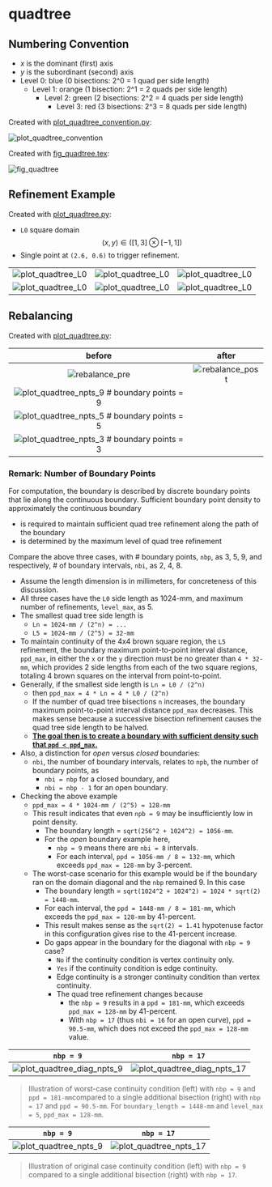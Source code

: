 # quadtree

## Numbering Convention

* *x* is the dominant (first) axis
* *y* is the subordinant (second) axis
* Level 0: blue (0 bisections: 2^0 = 1 quad per side length)
  * Level 1: orange (1 bisection: 2^1 = 2 quads per side length)
    * Level 2: green (2 bisections: 2^2 = 4 quads per side length)
      * Level 3: red (3 bisections: 2^3 = 8 quads per side length)

Created with [plot_quadtree_convention.py](plot_quadtree_convention.py):

![plot_quadtree_convention](fig/plot_quadtree_convention.png)

Created with [fig_quadtree.tex](fig_quadtree.tex):

![fig_quadtree](fig/fig_quadtree.png)

## Refinement Example

Created with [plot_quadtree.py](plot_quadtree.py):

* `L0` square domain $$(x, y) \in ([1, 3] \otimes  [-1, 1])$$
* Single point at `(2.6, 0.6)` to trigger refinement.

| | | | 
|:---:|:---:|:---:|
![plot_quadtree_L0](fig/plot_quadtree_L0.png) | ![plot_quadtree_L0](fig/plot_quadtree_L1.png) | ![plot_quadtree_L0](fig/plot_quadtree_L2.png) |
![plot_quadtree_L0](fig/plot_quadtree_L3.png) | ![plot_quadtree_L0](fig/plot_quadtree_L4.png) | ![plot_quadtree_L0](fig/plot_quadtree_L5.png) |

## Rebalancing

Created with [plot_quadtree.py](plot_quadtree.py):

| before | after |
|:---:|:---:|
| ![rebalance_pre](fig/rebalance_pre.png) | ![rebalance_post](fig/rebalance_post.png) |
| ![plot_quadtree_npts_9](fig/plot_quadtree_npts_9.png) # boundary points = 9 | |
| ![plot_quadtree_npts_5](fig/plot_quadtree_npts_5.png) # boundary points = 5 | |
| ![plot_quadtree_npts_3](fig/plot_quadtree_npts_3.png) # boundary points = 3 | |

### Remark: Number of Boundary Points

For computation, the boundary is described by discrete boundary points that lie along the continuous boundary.  Sufficient boundary point density to approximately the continuous boundary 
* is required to maintain sufficient quad tree refinement along the path of the boundary 
* is determined by the maximum level of quad tree refinement

Compare the above three cases, with # boundary points, `nbp`, as 3, 5, 9, and respectively, # of boundary intervals, `nbi`, as 2, 4, 8.
* Assume the length dimension is in millimeters, for concreteness of this discussion.  
* All three cases have the `L0` side length as 1024-mm, and maximum number of refinements, `level_max`, as 5.  
* The smallest quad tree side length is
  * `Ln = 1024-mm / (2^n) = ...`
  * `L5 = 1024-mm / (2^5) = 32-mm`
* To maintain continuity of the 4x4 brown square region, the `L5` refinement, the boundary maximum point-to-point interval distance, `ppd_max`, in either the `x` or the `y` direction must be no greater than `4 * 32-mm`, which provides 2 side lengths from each of the two square regions, totaling 4 brown squares on the interval from point-to-point.
* Generally, if the smallest side length is `Ln = L0 / (2^n)`
  * then `ppd_max = 4 * Ln = 4 * L0 / (2^n)`
  * If the number of quad tree bisections `n` increases, the boundary maximum point-to-point interval distance `ppd_max` decreases.  This makes sense because a successive bisection refinement causes the quad tree side length to be halved.
  * <u> **The goal then is to create a boundary with sufficient density such that `ppd < ppd_max`.** </u>
* Also, a distinction for *open* versus *closed* boundaries:
  * `nbi`, the number of boundary intervals, relates to `npb`, the number of boundary points, as
    * `nbi = nbp` for a closed boundary, and
    * `nbi = nbp - 1` for an open boundary.
* Checking the above example
  * `ppd_max = 4 * 1024-mm / (2^5) = 128-mm`
  * This result indicates that even `npb = 9` may be insufficiently low in point density.
    * The boundary length = `sqrt(256^2 + 1024^2) = 1056-mm`.
    * For the *open* boundary example here, 
      * `nbp = 9` means there are `nbi = 8` intervals.
      * For each interval, `ppd = 1056-mm / 8 = 132-mm`, which exceeds `ppd_max = 128-mm` by 3-percent.
  * The worst-case scenario for this example would be if the boundary ran on the domain diagonal and the `nbp` remained 9.  In this case
    * The boundary length = `sqrt(1024^2 + 1024^2) = 1024 * sqrt(2) = 1448-mm`.
    * For each interval, the `ppd = 1448-mm / 8 = 181-mm`, which exceeds the `ppd_max = 128-mm` by 41-percent.  
    * This result makes sense as the `sqrt(2) = 1.41` hypotenuse factor in this configuration gives rise to the 41-percent increase.  
    * Do gaps appear in the boundary for the diagonal with `nbp = 9` case?
      * `No` if the continuity condition is vertex continuity only.
      * `Yes` if the continuity condition is edge continuity.
      * Edge continuity is a stronger continuity condition than vertex continuity.
      * The quad tree refinement changes because 
        * the `nbp = 9` results in a `ppd = 181-mm`, which exceeds `ppd_max = 128-mm` by 41-percent.  
        * With `nbp = 17` (thus `nbi = 16` for an open curve), `ppd =  90.5-mm`, which does not exceed the `ppd_max = 128-mm` value.

| `nbp = 9` | `nbp = 17` |
|:---:|:---:|
| ![plot_quadtree_diag_npts_9](fig/plot_quadtree_diag_npts_9.png) | ![plot_quadtree_diag_npts_17](fig/plot_quadtree_diag_npts_17.png) |
> Illustration of worst-case continuity condition (left) with `nbp = 9` and `ppd = 181-mm`compared to a single additional bisection (right) with `nbp = 17` and `ppd = 90.5-mm`.  For `boundary_length = 1448-mm` and `level_max = 5`, `ppd_max = 128-mm`.


| `nbp = 9` | `nbp = 17` |
|:---:|:---:|
| ![plot_quadtree_npts_9](fig/plot_quadtree_npts_9.png) | ![plot_quadtree_npts_17](fig/plot_quadtree_npts_17.png) |
> Illustration of original case continuity condition (left) with `nbp = 9` compared to a single additional bisection (right) with `nbp = 17`.